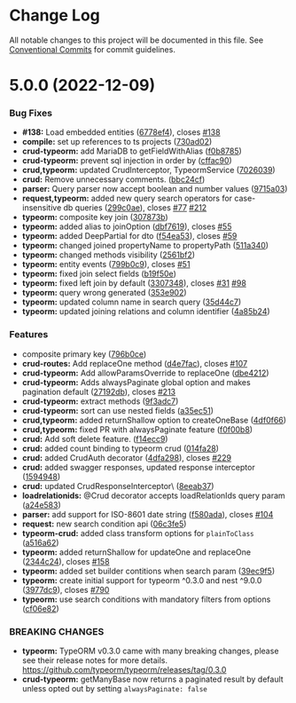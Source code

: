 # Change Log

All notable changes to this project will be documented in this file.
See [Conventional Commits](https://conventionalcommits.org) for commit guidelines.

# 5.0.0 (2022-12-09)


### Bug Fixes

* **#138:** Load embedded entities ([6778ef4](https://github.com/nestjsx/crud/commit/6778ef49da07b1d4eada12d702945a688d5b60b6)), closes [#138](https://github.com/nestjsx/crud/issues/138)
* **compile:** set up references to ts projects ([730ad02](https://github.com/nestjsx/crud/commit/730ad0264d2d7d1f8dbf7d0c69341d8a4357cb1a))
* **crud-typeorm:** add MariaDB to getFieldWithAlias ([f0b8785](https://github.com/nestjsx/crud/commit/f0b8785583f83876c26ba4cf9d52063c32abf052))
* **crud-typeorm:** prevent sql injection in order by ([cffac90](https://github.com/nestjsx/crud/commit/cffac90b2353c327833b3ed3333114162bf3f978))
* **crud,typeorm:** updated CrudInterceptor, TypeormService ([7026039](https://github.com/nestjsx/crud/commit/702603917e5e3968ae306881ff099a4907eca57a))
* **crud:** Remove unnecessary comments. ([bbc24cf](https://github.com/nestjsx/crud/commit/bbc24cf532e695dd2b8852523149961d96c26b6c))
* **parser:** Query parser now accept boolean and number values ([9715a03](https://github.com/nestjsx/crud/commit/9715a039e7fd3489b60e791a5a8a1cde675f602a))
* **request,typeorm:** added new query search operators for case-insensitive db queries ([299c0ae](https://github.com/nestjsx/crud/commit/299c0ae120eaa726e3b27d719c9373f7bfd05a2b)), closes [#77](https://github.com/nestjsx/crud/issues/77) [#212](https://github.com/nestjsx/crud/issues/212)
* **typeorm:**  composite key join ([307873b](https://github.com/nestjsx/crud/commit/307873b7af546a2a4ec690b631c2ccde26531010))
* **typeorm:** added alias to joinOption ([dbf7619](https://github.com/nestjsx/crud/commit/dbf76197a47a3334ed30a303ec8a94b48c39c72a)), closes [#55](https://github.com/nestjsx/crud/issues/55)
* **typeorm:** added DeepPartial for dto ([f54ea53](https://github.com/nestjsx/crud/commit/f54ea53073613b0229e7797c8d8bda809e129d86)), closes [#59](https://github.com/nestjsx/crud/issues/59)
* **typeorm:** changed joined propertyName to propertyPath ([511a340](https://github.com/nestjsx/crud/commit/511a340e4ae5de91e2a0da19841022805f772f9f))
* **typeorm:** changed methods visibility ([2561bf2](https://github.com/nestjsx/crud/commit/2561bf252954a9362620e329ce8c2bf05d6cc9ec))
* **typeorm:** entity events ([799b0c9](https://github.com/nestjsx/crud/commit/799b0c9c45bf988eda66eff2e755b3dbff14ecd2)), closes [#51](https://github.com/nestjsx/crud/issues/51)
* **typeorm:** fixed join select fields ([b19f50e](https://github.com/nestjsx/crud/commit/b19f50e76e4bb35e5eaab64bc591062162da7d46))
* **typeorm:** fixed left join by default ([3307348](https://github.com/nestjsx/crud/commit/3307348f7b12c24288a33d00964ef46b79d05fa7)), closes [#31](https://github.com/nestjsx/crud/issues/31) [#98](https://github.com/nestjsx/crud/issues/98)
* **typeorm:** query wrong generated ([353e902](https://github.com/nestjsx/crud/commit/353e9028f331036532a01dc5d791f74d6305f276))
* **typeorm:** updated column name in search query ([35d44c7](https://github.com/nestjsx/crud/commit/35d44c74a3658a93f16d166b35bb1360c3c95b7a))
* **typeorm:** updated joining relations and column identifier ([4a85b24](https://github.com/nestjsx/crud/commit/4a85b242221efa2e4f55afe876fb51aa76e4e346))


### Features

* composite primary key ([796b0ce](https://github.com/nestjsx/crud/commit/796b0ce946c44f93e652e97eeb453611a849b692))
* **crud-routes:** Add replaceOne method ([d4e7fac](https://github.com/nestjsx/crud/commit/d4e7fac74f3c7a14962c8fdba3cd8b50b5179731)), closes [#107](https://github.com/nestjsx/crud/issues/107)
* **crud-typeorm:** Add allowParamsOverride to replaceOne ([dbe4212](https://github.com/nestjsx/crud/commit/dbe4212f214162e5bac00443d04135320ebceb73))
* **crud-typeorm:** Adds alwaysPaginate global option and makes pagination default ([27192db](https://github.com/nestjsx/crud/commit/27192db563b93be2469ac6069b50c0e017344b2e)), closes [#213](https://github.com/nestjsx/crud/issues/213)
* **crud-typeorm:** extract methods ([9f3adc7](https://github.com/nestjsx/crud/commit/9f3adc72b7ca10aadeb5d63a333c7307b222351d))
* **crud-typeorm:** sort can use nested fields ([a35ec51](https://github.com/nestjsx/crud/commit/a35ec51fb9d7728984c844b976b44990d9282283))
* **crud,typeorm:** added returnShallow option to createOneBase ([4df0f66](https://github.com/nestjsx/crud/commit/4df0f660d8483c623b46ec35fe6ea6d7e0e657f9))
* **crud,typeorm:** fixed PR with alwaysPaginate feature ([f0f00b8](https://github.com/nestjsx/crud/commit/f0f00b8bdbd0149502973c428fb5a5b3ed50eebc))
* **crud:** Add soft delete feature. ([f14ecc9](https://github.com/nestjsx/crud/commit/f14ecc9238193993cf2002a3e0737c1259b7f02f))
* **crud:** added count binding to typeorm crud ([014fa28](https://github.com/nestjsx/crud/commit/014fa28e2c6e98a9d8ef7c1dbc71ac833b5209bb))
* **crud:** added CrudAuth decorator ([4dfa298](https://github.com/nestjsx/crud/commit/4dfa2987a7e0e78b13facd778ee72aa374ed156f)), closes [#229](https://github.com/nestjsx/crud/issues/229)
* **crud:** added swagger responses, updated response interceptor ([1594948](https://github.com/nestjsx/crud/commit/1594948069b272601e3129dd1e3541bca45fb845))
* **crud:** updated CrudResponseInterceptor\ ([8eeab37](https://github.com/nestjsx/crud/commit/8eeab37658f260f18696e11902fcaa5243895e91))
* **loadrelationids:** @Crud decorator accepts loadRelationIds query param ([a24e583](https://github.com/nestjsx/crud/commit/a24e5839a2a30e145c5aa5c42575cb57fe2007d8))
* **parser:** add support for ISO-8601 date string ([f580ada](https://github.com/nestjsx/crud/commit/f580ada9ba367c18d204d22af0b8a86b484ca16e)), closes [#104](https://github.com/nestjsx/crud/issues/104)
* **request:** new search condition api ([06c3fe5](https://github.com/nestjsx/crud/commit/06c3fe5436b60b436a9b100c264054fb5674dacb))
* **typeorm-crud:** added class transform options for `plainToClass` ([a516a62](https://github.com/nestjsx/crud/commit/a516a628db1064837485d5a55e5d6e03cabc522f))
* **typeorm:** added returnShallow for updateOne and replaceOne ([2344c24](https://github.com/nestjsx/crud/commit/2344c245390f94d310c4f90bc93e4025ab5fe352)), closes [#158](https://github.com/nestjsx/crud/issues/158)
* **typeorm:** added set builder contitions when search param ([39ec9f5](https://github.com/nestjsx/crud/commit/39ec9f53d4f5a69aaa6122230682daeb1967405f))
* **typeorm:** create initial support for typeorm ^0.3.0 and nest ^9.0.0 ([3977dc9](https://github.com/nestjsx/crud/commit/3977dc9a99f06662ea1c8c366f95f8ef3949d1dc)), closes [#790](https://github.com/nestjsx/crud/issues/790)
* **typeorm:** use search conditions with mandatory filters from options ([cf06e82](https://github.com/nestjsx/crud/commit/cf06e8271ab4cbe3b579232328315987700a03f9))


### BREAKING CHANGES

* **typeorm:** TypeORM v0.3.0 came with many breaking changes, please see their release notes for
more details. https://github.com/typeorm/typeorm/releases/tag/0.3.0
* **crud-typeorm:** getManyBase now returns a paginated result by default unless opted out by setting
`alwaysPaginate: false`
